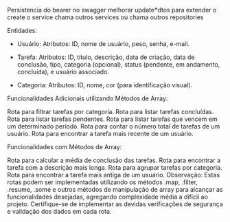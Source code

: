 Persistencia do bearer no swagger
melhorar update\*dtos para extender o create
o service chama outros services ou chama outros repositories

Entidades:

- Usuário:
  Atributos: ID, nome de usuário, peso, senha, e-mail.

- Tarefa:
  Atributos: ID, título, descrição, data de criação, data de conclusão, tipo, categoria (opcional), status (pendente, em andamento, concluída), e usuário associado.

- Categoria:
  Atributos: ID, nome, cor (para identificação visual).

Funcionalidades Adicionais utilizando Métodos de Array:

Rota para filtrar tarefas por categoria.
Rota para listar tarefas concluídas.
Rota para listar tarefas pendentes.
Rota para listar tarefas que vencem em um determinado período.
Rota para contar o número total de tarefas de um usuário.
Rota para encontrar a tarefa mais recente de um usuário.

Funcionalidades com Métodos de Array:

Rota para calcular a média de conclusão das tarefas.
Rota para encontrar a tarefa com a descrição mais longa.
Rota para agrupar tarefas por categoria.
Rota para encontrar a tarefa mais antiga de um usuário.
Observação:
Estas rotas podem ser implementadas utilizando os métodos .map, .filter, .resume, .some e outros métodos de manipulação de array para alcançar as funcionalidades desejadas, agregando complexidade média a difícil ao projeto. Certifique-se de implementar as devidas verificações de segurança e validação dos dados em cada rota.
